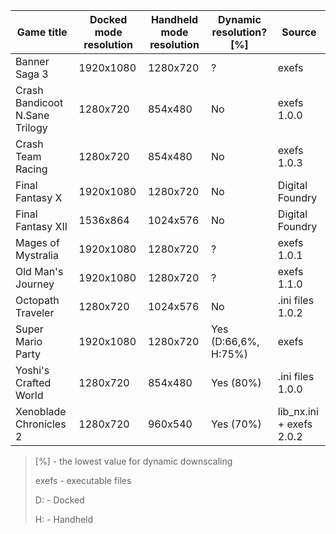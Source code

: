| Game title | Docked mode resolution | Handheld mode resolution | Dynamic resolution? [%] | Source |
| --- | --- | --- | --- | --- |
| Banner Saga 3 | 1920x1080 | 1280x720 | ? | exefs |
| Crash Bandicoot N.Sane Trilogy | 1280x720 | 854x480 | No | exefs 1.0.0 |
| Crash Team Racing | 1280x720 | 854x480 | No | exefs 1.0.3 |
| Final Fantasy X | 1920x1080 | 1280x720 | No | Digital Foundry |
| Final Fantasy XII | 1536x864 | 1024x576 | No | Digital Foundry |
| Mages of Mystralia | 1920x1080 | 1280x720 | ? | exefs 1.0.1 |
| Old Man's Journey | 1920x1080 | 1280x720 | ? | exefs 1.1.0 |
| Octopath Traveler | 1280x720 | 1024x576 | No | .ini files 1.0.2 |
| Super Mario Party | 1920x1080 | 1280x720 | Yes (D:66,6%, H:75%) | exefs |
| Yoshi's Crafted World | 1280x720 | 854x480 | Yes (80%) | .ini files 1.0.0 |
| Xenoblade Chronicles 2 | 1280x720 | 960x540 | Yes (70%) | lib_nx.ini + exefs 2.0.2 |

>[%] - the lowest value for dynamic downscaling
>
>exefs - executable files
>
>D: - Docked
>
>H: - Handheld
